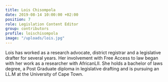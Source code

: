 ```yaml
---
title: Lois Chisompola
date: 2019-08-14 10:00:00 +02:00
position: 7
role: Legislation Content Editor
group: contributors
profile: loischisompola
image: "/uploads/lois.jpg"
---
```


Lois has worked as a research advocate, district registrar and a legislative drafter for several years. Her involvement with Free Access to law began with her work as a researcher with AfricanLII. She holds a bachelor of laws degree, a Post Graduate diploma in legislative drafting and is pursuing an LL.M at the University of Cape Town.
